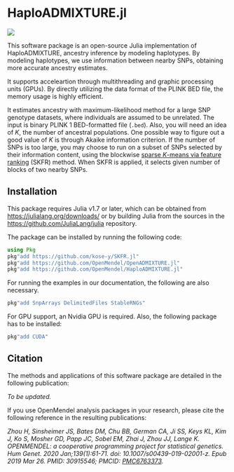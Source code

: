 # HaploADMIXTURE.jl

[![](https://img.shields.io/badge/docs-dev-blue.svg)](https://OpenMendel.github.io/HaploADMIXTURE.jl/dev)

This software package is an open-source Julia implementation of HaploADMIXTURE, ancestry inference by modeling haplotypes. By modeling haplotypes, we use information between nearby SNPs, obtaining more accurate ancestry estimates.

It supports acceleartion through multithreading and graphic processing units (GPUs). By directly utilizing the data format of the PLINK BED file, the memory usage is highly efficient. 

It estimates ancestry with maximum-likelihood method for a large SNP genotype datasets, where individuals are assumed to be unrelated. The input is binary PLINK 1 BED-formatted file (`.bed`). Also, you will need an idea of $K$, the number of ancestral populations. One possible way to figure out a good value of $K$ is through Akaike information criterion. If the number of SNPs is too large, you may choose to run on a subset of SNPs selected by their information content, using the blockwise [sparse $K$-means via feature ranking](https://github.com/kose-y/SKFR.jl) (SKFR) method. When SKFR is applied, it selects given number of blocks of two nearby SNPs.

## Installation

This package requires Julia v1.7 or later, which can be obtained from
<https://julialang.org/downloads/> or by building Julia from the sources in the
<https://github.com/JuliaLang/julia> repository.

The package can be installed by running the following code:
```julia
using Pkg
pkg"add https://github.com/kose-y/SKFR.jl"
pkg"add https://github.com/OpenMendel/OpenADMIXTURE.jl"
pkg"add https://github.com/OpenMendel/HaploADMIXTURE.jl"
```
For running the examples in our documentation, the following are also necessary. 
```julia
pkg"add SnpArrays DelimitedFiles StableRNGs"
```

For GPU support, an Nvidia GPU is required. Also, the following package has to be installed:
```julia
pkg"add CUDA"
```

## Citation
The methods and applications of this software package are detailed in the following publication:

_To be updated._

If you use OpenMendel analysis packages in your research, please cite the following reference in the resulting publications:

_Zhou H, Sinsheimer JS, Bates DM, Chu BB, German CA, Ji SS, Keys KL, Kim J, Ko S, Mosher GD, Papp JC, Sobel EM, Zhai J, Zhou JJ, Lange K. OPENMENDEL: a cooperative programming project for statistical genetics. Hum Genet. 2020 Jan;139(1):61-71. doi: 10.1007/s00439-019-02001-z. Epub 2019 Mar 26. PMID: 30915546; PMCID: [PMC6763373](https://www.ncbi.nlm.nih.gov/pmc/articles/PMC6763373/)._

